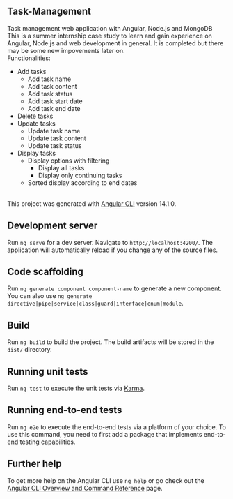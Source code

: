## Task-Management

Task management web application with Angular, Node.js and MongoDB
<br>This is a summer internship case study to learn and gain experience on Angular, Node.js and web development in general. It is completed but there may be some new impovements later on.
<br>
Functionalities:
<ul>
  <li>Add tasks
    <ul>
      <li>Add task name</li>
      <li>Add task content</li>
      <li>Add task status</li>
      <li>Add task start date</li>
      <li>Add task end date</li>
    </ul>
  </li>
  <li>Delete tasks</li>
  <li>Update tasks
    <ul>
      <li>Update task name</li>
      <li>Update task content</li>
      <li>Update task status</li>
    </ul>
  </li>
  <li>Display tasks
    <ul>
      <li>Display options with filtering
        <ul>
          <li>Display all tasks</li>   
          <li>Display only continuing tasks</li>
        </ul>
      </li>
      <li>Sorted display according to end dates</li>
    </ul>
  </li>
</ul>

<br>This project was generated with [Angular CLI](https://github.com/angular/angular-cli) version 14.1.0.

## Development server

Run `ng serve` for a dev server. Navigate to `http://localhost:4200/`. The application will automatically reload if you change any of the source files.

## Code scaffolding

Run `ng generate component component-name` to generate a new component. You can also use `ng generate directive|pipe|service|class|guard|interface|enum|module`.

## Build

Run `ng build` to build the project. The build artifacts will be stored in the `dist/` directory.

## Running unit tests

Run `ng test` to execute the unit tests via [Karma](https://karma-runner.github.io).

## Running end-to-end tests

Run `ng e2e` to execute the end-to-end tests via a platform of your choice. To use this command, you need to first add a package that implements end-to-end testing capabilities.

## Further help

To get more help on the Angular CLI use `ng help` or go check out the [Angular CLI Overview and Command Reference](https://angular.io/cli) page.
